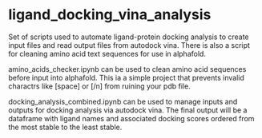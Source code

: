 # ligand_docking_vina_analysis
Set of scripts used to automate ligand-protein docking analysis to create input files and read output files from autodock vina.  There is also a script for cleaning amino acid text sequences for use in alphafold.

amino_acids_checker.ipynb can be used to clean amino acid sequences before input into alphafold.  This ia a simple project that prevents invalid charactrs like [space] or [/n] from ruining your pdb file.

docking_analysis_combined.ipynb can be used to manage inputs and outputs for docking analysis via autodock vina.  The final output will be a dataframe with ligand names and associated docking scores ordered from the most stable to the least stable.
